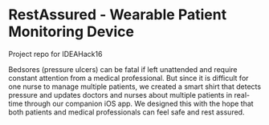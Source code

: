 # RestAssured - Wearable Patient Monitoring Device
Project repo for IDEAHack16

Bedsores (pressure ulcers) can be fatal if left unattended and require constant attention from a medical professional. But since it is difficult for one nurse to manage multiple patients, we created a smart shirt that detects pressure and updates doctors and nurses about multiple patients in real-time through our companion iOS app. We designed this with the hope that both patients and medical professionals can feel safe and rest assured.

